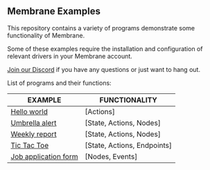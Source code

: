 ## Membrane Examples

This repository contains a variety of programs demonstrate some functionality of Membrane.

Some of these examples require the installation and configuration of relevant drivers in your Membrane account.

[Join our Discord](https://discord.gg/4RHyJDV8kj) if you have any questions or just want to hang out.

List of programs and their functions:

| EXAMPLE | FUNCTIONALITY |
|---------|---------------|
| [Hello world](https://github.com/membrane-io/examples/tree/main/0-hello-world) |[Actions]|
| [Umbrella alert](https://github.com/membrane-io/examples/tree/main/1-umbrella-alert) |[State, Actions, Nodes]|
| [Weekly report](https://github.com/membrane-io/examples/blob/main/2-weekly-report/) |[State, Actions, Nodes]|
| [Tic Tac Toe](https://github.com/membrane-io/examples/tree/main/3-tic-tac-toe) |[State, Actions, Endpoints]|
| [Job application form](https://github.com/membrane-io/examples/tree/main/4-job-application-form) |[Nodes, Events]|